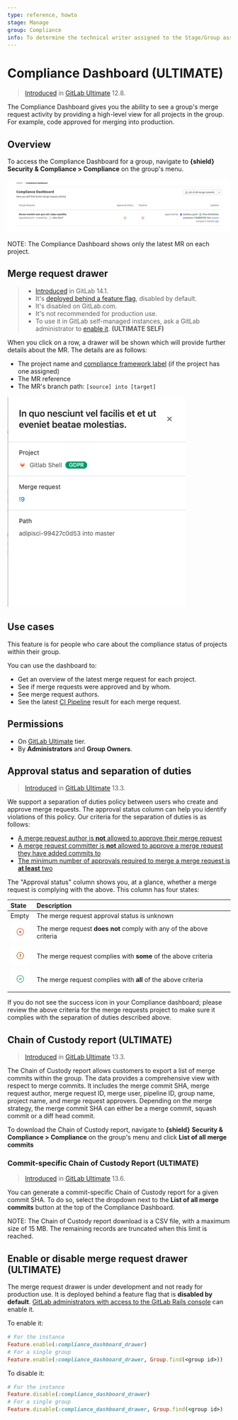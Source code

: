 ```yaml
---
type: reference, howto
stage: Manage
group: Compliance
info: To determine the technical writer assigned to the Stage/Group associated with this page, see https://about.gitlab.com/handbook/engineering/ux/technical-writing/#assignments
---
```


# Compliance Dashboard **(ULTIMATE)**

> [Introduced](https://gitlab.com/gitlab-org/gitlab/-/issues/36524) in [GitLab Ultimate](https://about.gitlab.com/pricing/) 12.8.

The Compliance Dashboard gives you the ability to see a group's merge request activity
by providing a high-level view for all projects in the group. For example, code approved
for merging into production.

## Overview

To access the Compliance Dashboard for a group, navigate to **{shield}** **Security & Compliance > Compliance** on the group's menu.

![Compliance Dashboard](img/compliance_dashboard_v13_11.png)

NOTE:
The Compliance Dashboard shows only the latest MR on each project.

## Merge request drawer

> - [Introduced](https://gitlab.com/gitlab-org/gitlab/-/issues/299357) in GitLab 14.1.
> - It's [deployed behind a feature flag](../../feature_flags.md), disabled by default.
> - It's disabled on GitLab.com.
> - It's not recommended for production use.
> - To use it in GitLab self-managed instances, ask a GitLab administrator to [enable it](#enable-or-disable-merge-request-drawer). **(ULTIMATE SELF)**

When you click on a row, a drawer will be shown which will provide further details
about the MR. The details are as follows:

- The project name and [compliance framework label](../../project/settings/index.md#compliance-frameworks) (if the project has one assigned)
- The MR reference
- The MR's branch path: `[source] into [target]`

![Drawer](img/drawer_v14_1.png)

## Use cases

This feature is for people who care about the compliance status of projects within their group.

You can use the dashboard to:

- Get an overview of the latest merge request for each project.
- See if merge requests were approved and by whom.
- See merge request authors.
- See the latest [CI Pipeline](../../../ci/pipelines/index.md) result for each merge request.

## Permissions

- On [GitLab Ultimate](https://about.gitlab.com/pricing/) tier.
- By **Administrators** and **Group Owners**.

## Approval status and separation of duties

> [Introduced](https://gitlab.com/gitlab-org/gitlab/-/issues/217939) in [GitLab Ultimate](https://about.gitlab.com/pricing/) 13.3.

We support a separation of duties policy between users who create and approve merge requests.
The approval status column can help you identify violations of this policy.
Our criteria for the separation of duties is as follows:

- [A merge request author is **not** allowed to approve their merge request](../../project/merge_requests/approvals/settings.md#prevent-authors-from-approving-their-own-work)
- [A merge request committer is **not** allowed to approve a merge request they have added commits to](../../project/merge_requests/approvals/settings.md#prevent-committers-from-approving-their-own-work)
- [The minimum number of approvals required to merge a merge request is **at least** two](../../project/merge_requests/approvals/rules.md)

The "Approval status" column shows you, at a glance, whether a merge request is complying with the above.
This column has four states:

| State | Description |
|:------|:------------|
| Empty | The merge request approval status is unknown |
| ![Failed](img/failed_icon_v13_3.png) | The merge request **does not** comply with any of the above criteria |
| ![Warning](img/warning_icon_v13_3.png) | The merge request complies with **some** of the above criteria |
| ![Success](img/success_icon_v13_3.png) | The merge request complies with **all** of the above criteria |

If you do not see the success icon in your Compliance dashboard; please review the above criteria for the merge requests
project to make sure it complies with the separation of duties described above.

## Chain of Custody report **(ULTIMATE)**

> [Introduced](https://gitlab.com/gitlab-org/gitlab/-/issues/213364) in [GitLab Ultimate](https://about.gitlab.com/pricing/) 13.3.

The Chain of Custody report allows customers to export a list of merge commits within the group.
The data provides a comprehensive view with respect to merge commits. It includes the merge commit SHA,
merge request author, merge request ID, merge user, pipeline ID, group name, project name, and merge request approvers.
Depending on the merge strategy, the merge commit SHA can either be a merge commit, squash commit or a diff head commit.

To download the Chain of Custody report, navigate to **{shield}** **Security & Compliance > Compliance** on the group's menu and click **List of all merge commits**

### Commit-specific Chain of Custody Report **(ULTIMATE)**

> [Introduced](https://gitlab.com/gitlab-org/gitlab/-/issues/267629) in [GitLab Ultimate](https://about.gitlab.com/pricing/) 13.6.

You can generate a commit-specific Chain of Custody report for a given commit SHA. To do so, select
the dropdown next to the **List of all merge commits** button at the top of the Compliance Dashboard.

NOTE:
The Chain of Custody report download is a CSV file, with a maximum size of 15 MB.
The remaining records are truncated when this limit is reached.

## Enable or disable merge request drawer **(ULTIMATE)**

The merge request drawer is under development and not ready for production use. It is
deployed behind a feature flag that is **disabled by default**.
[GitLab administrators with access to the GitLab Rails console](../../../administration/feature_flags.md)
can enable it.

To enable it:

```ruby
# For the instance
Feature.enable(:compliance_dashboard_drawer)
# For a single group
Feature.enable(:compliance_dashboard_drawer, Group.find(<group id>))
```

To disable it:

```ruby
# For the instance
Feature.disable(:compliance_dashboard_drawer)
# For a single group
Feature.disable(:compliance_dashboard_drawer, Group.find(<group id>)
```
